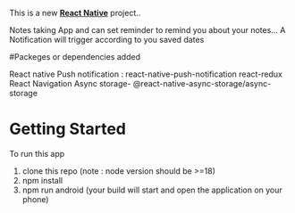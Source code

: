 This is a new [**React Native**](https://reactnative.dev) project..


Notes taking App and can set reminder to remind you about your notes... A Notification will trigger according to you saved dates


#Packeges or dependencies added


React native Push notification :  react-native-push-notification
react-redux
React Navigation
Async storage- @react-native-async-storage/async-storage

# Getting Started 
To run this app

1. clone this repo
   (note : node version should be >=18) 
2. npm install
3. npm run android (your build will start and open the application on your phone)


   
